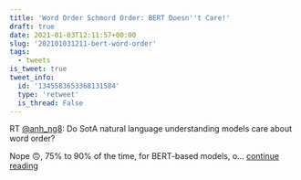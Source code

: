 ```yaml
---
title: 'Word Order Schmord Order: BERT Doesn''t Care!'
draft: true
date: 2021-01-03T12:11:57+00:00
slug: '202101031211-bert-word-order'
tags:
  - tweets
is_tweet: true
tweet_info:
  id: '1345583653368131584'
  type: 'retweet'
  is_thread: False
---
```




RT [@anh_ng8](https://x.com/anh_ng8): Do SotA natural language understanding models care about word order?

Nope 🙃, 75% to 90% of the time, for BERT-based models, o… [continue reading](https://x.com/sytelus/status/1345583653368131584)
